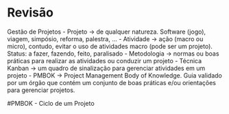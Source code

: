 # Revisão
Gestão de Projetos
    - Projeto           -> de qualquer natureza. Software (jogo), viagem, simpósio, reforma, palestra, ...
    - Atividade         -> ação (macro ou micro), contudo, evitar o uso de atividades macro (pode ser um projeto). Status: a fazer, fazendo, feito, paralisado
    - Metodologia       -> normas ou boas práticas para realizar as atividades ou conduzir um projeto
    - Técnica Kanban    -> um quadro de sinalização para gerenciar atividades em um projeto
    - PMBOK             -> Project Management Body of Knowledge. Guia validado por um órgão que contém um conjunto de boas práticas e/ou orientações para gerenciar projetos.

#PMBOK
    - Ciclo de um Projeto
